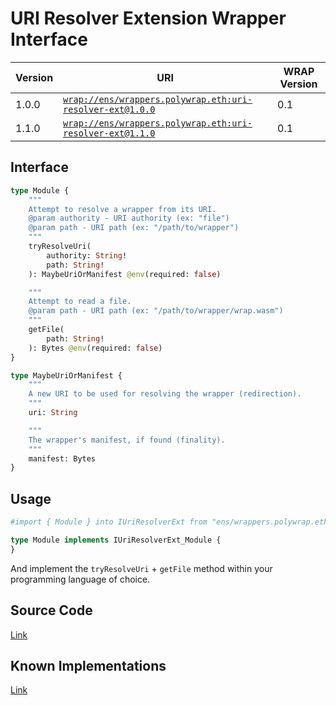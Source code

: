 # URI Resolver Extension Wrapper Interface

| Version | URI | WRAP Version |
|-|-|-|
| 1.0.0 | [`wrap://ens/wrappers.polywrap.eth:uri-resolver-ext@1.0.0`](https://wrappers.io/v/ens/wrappers.polywrap.eth:uri-resolver-ext@1.0.0) | 0.1 |
| 1.1.0 | [`wrap://ens/wrappers.polywrap.eth:uri-resolver-ext@1.1.0`](https://wrappers.io/v/ens/wrappers.polywrap.eth:uri-resolver-ext@1.1.0) | 0.1 |

## Interface
```graphql
type Module {
    """
    Attempt to resolve a wrapper from its URI.
    @param authority - URI authority (ex: "file")
    @param path - URI path (ex: "/path/to/wrapper")
    """
    tryResolveUri(
        authority: String!
        path: String!
    ): MaybeUriOrManifest @env(required: false)

    """
    Attempt to read a file.
    @param path - URI path (ex: "/path/to/wrapper/wrap.wasm")
    """
    getFile(
        path: String!
    ): Bytes @env(required: false)
}

type MaybeUriOrManifest {
    """
    A new URI to be used for resolving the wrapper (redirection).
    """
    uri: String

    """
    The wrapper's manifest, if found (finality).
    """
    manifest: Bytes
}
```

## Usage
```graphql
#import { Module } into IUriResolverExt from "ens/wrappers.polywrap.eth:uri-resolver-ext@1.1.0"

type Module implements IUriResolverExt_Module {
}
```

And implement the `tryResolveUri` + `getFile` method within your programming language of choice.

## Source Code
[Link](https://github.com/polywrap/uri-resolver-extensions)

## Known Implementations
[Link](https://github.com/polywrap/uri-resolver-extensions/tree/master/implementations)
